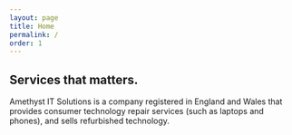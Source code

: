 ```yaml
---
layout: page
title: Home
permalink: /
order: 1
---
```


## Services that matters.

Amethyst IT Solutions is a company registered in England and Wales that provides consumer technology repair services (such as laptops and phones), and sells refurbished technology.